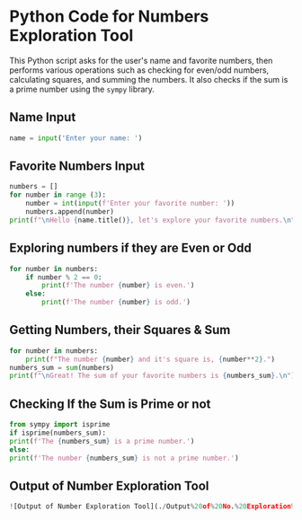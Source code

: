 # Python Code for Numbers Exploration Tool

This Python script asks for the user's name and favorite numbers, then performs various operations such as checking for even/odd numbers, calculating squares, and summing the numbers. It also checks if the sum is a prime number using the `sympy` library.

## Name Input

```python
name = input('Enter your name: ')
```

## Favorite Numbers Input

```python
numbers = []
for number in range (3):
    number = int(input(f'Enter your favorite number: '))
    numbers.append(number)
print(f"\nHello {name.title()}, let's explore your favorite numbers.\n")
```

## Exploring numbers if they are Even or Odd

```python
for number in numbers:
    if number % 2 == 0:
        print(f'The number {number} is even.')
    else:
        print(f'The number {number} is odd.')
```

## Getting Numbers, their Squares & Sum

```python
for number in numbers:
    print(f"The number {number} and it's square is, {number**2}.")
numbers_sum = sum(numbers)
print(f"\nGreat! The sum of your favorite numbers is {numbers_sum}.\n")
```

## Checking If the Sum is Prime or not

```python
from sympy import isprime
if isprime(numbers_sum):
print(f'The {numbers_sum} is a prime number.')
else:
print(f'The number {numbers_sum} is not a prime number.')

```

## Output of Number Exploration Tool

```python
![Output of Number Exploration Tool](./Output%20of%20No.%20Exploration%20Tool.png)
```
